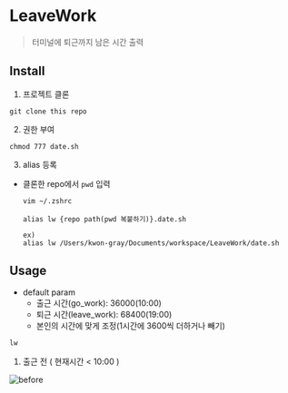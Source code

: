 # LeaveWork

> 터미널에 퇴근까지 남은 시간 출력

## Install

1. 프로젝트 클론

```
git clone this repo
```

2. 권한 부여

```
chmod 777 date.sh
```

3. alias 등록

- 클론한 repo에서 `pwd` 입력

  ```sh
  vim ~/.zshrc
  ```

  ```vim
  alias lw {repo path(pwd 복붙하기)}.date.sh

  ex)
  alias lw /Users/kwon-gray/Documents/workspace/LeaveWork/date.sh
  ```

## Usage

- default param
  - 출근 시간(go_work): 36000(10:00)
  - 퇴근 시간(leave_work): 68400(19:00)
  - 본인의 시간에 맞게 조정(1시간에 3600씩 더하거나 빼기)

```sh
lw
```

1. 출근 전 ( 현재시간 < 10:00 )

<img alt="before" src="https://user-images.githubusercontent.com/84373490/170543058-b5e26192-26e3-4463-96c9-4f9ba33b851a.png">
